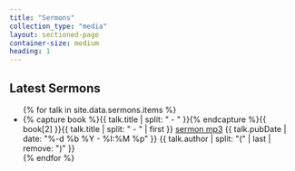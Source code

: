 ```yaml
---
title: "Sermons"
collection_type: "media"
layout: sectioned-page
container-size: medium
heading: 1
---
```


## Latest Sermons
<ul>
  {% for talk in site.data.sermons.items %}
    <li>{% capture book %}{{ talk.title | split: " - " }}{% endcapture %}{{ book[2] }}{{ talk.title | split: " - " | first }} <a href="{{ talk.enclosure.link }}">sermon mp3</a> {{ talk.pubDate | date: "%-d %b %Y - %I:%M %p" }} {{ talk.author | split: "(" | last | remove: ")" }}</li>
  {% endfor %}    
</ul>
